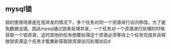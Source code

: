 ## mysql锁
锁的使用场景是在高并发的情况下，多个任务对同一个资源进行访问修改。为了避免数据出错，因此mysql通过锁来处理并发，一个任务对一个资源进行处理的时候获取一个锁资源，这时其他的任务想要处理这个资源必须等待上个任务完成并且释放锁资源这个任务才能重新获取锁资源访问处理对应d
<!--stackedit_data:
eyJoaXN0b3J5IjpbLTkxMDE5NDEzNl19
-->